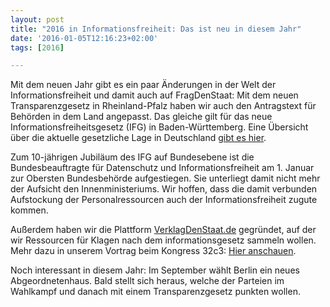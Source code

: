 ```yaml
---
layout: post
title: "2016 in Informationsfreiheit: Das ist neu in diesem Jahr"
date: '2016-01-05T12:16:23+02:00'
tags: [2016]

---
```

Mit dem neuen Jahr gibt es ein paar Änderungen in der Welt der Informationsfreiheit und damit auch auf FragDenStaat: Mit dem neuen Transparenzgesetz in Rheinland-Pfalz haben wir auch den Antragstext für Behörden in dem Land angepasst. Das gleiche gilt für das neue Informationsfreiheitsgesetz (IFG) in Baden-Württemberg. Eine Übersicht über die aktuelle gesetzliche Lage in Deutschland <a href="https://fragdenstaat.de/ifg-stand">gibt es hier</a>.

Zum 10-jährigen Jubiläum des IFG auf Bundesebene ist die Bundesbeauftragte für Datenschutz und Informationsfreiheit am 1. Januar zur Obersten Bundesbehörde aufgestiegen. Sie unterliegt damit nicht mehr der Aufsicht den Innenministeriums. Wir hoffen, dass die damit verbunden Aufstockung der Personalressourcen auch der Informationsfreiheit zugute kommen.

Außerdem haben wir die Plattform <a href="http://verklagdenstaat.de">VerklagDenStaat.de</a> gegründet, auf der wir Ressourcen für Klagen nach dem informationsgesetz sammeln wollen. Mehr dazu in unserem Vortrag beim Kongress 32c3: <a href="https://media.ccc.de/v/32c3-7102-crypto_ist_abwehr_ifg_ist_angriff#video&t=0">Hier anschauen</a>.

Noch interessant in diesem Jahr: Im September wählt Berlin ein neues Abgeordnetenhaus. Bald stellt sich heraus, welche der Parteien im Wahlkampf und danach mit einem Transparenzgesetz punkten wollen.
